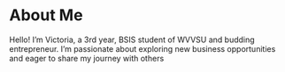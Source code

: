 <!DOCTYPE html>
<html lang="en">
<head>
    <meta charset="UTF-8">
    <meta name="viewport" content="width=device-width, initial-scale=1.0">
  </head>
<body>
    <p>
    <h1>About Me</h1>
    <p>Hello! I’m Victoria, a 3rd year, BSIS student of WVVSU and budding entrepreneur. I’m passionate about exploring new business opportunities and eager to share my journey with others</p>

</body>
</html>
